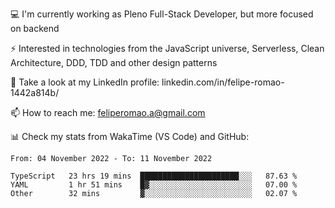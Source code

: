 💻 I'm currently working as Pleno Full-Stack Developer, but more focused on backend

⚡ Interested in technologies from the JavaScript universe, Serverless, Clean Architecture, DDD, TDD and other design patterns

👥 Take a look at my LinkedIn profile: linkedin.com/in/felipe-romao-1442a814b/

📫 How to reach me: feliperomao.a@gmail.com

📊 Check my stats from WakaTime (VS Code) and GitHub:

<!--START_SECTION:waka-->

```text
From: 04 November 2022 - To: 11 November 2022

TypeScript   23 hrs 19 mins  ██████████████████████░░░   87.63 %
YAML         1 hr 51 mins    █▓░░░░░░░░░░░░░░░░░░░░░░░   07.00 %
Other        32 mins         ▓░░░░░░░░░░░░░░░░░░░░░░░░   02.07 %
```

<!--END_SECTION:waka-->
